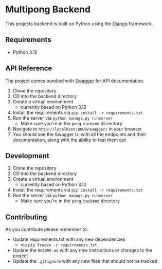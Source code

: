 # Multipong Backend

This projects backend is built on Python using the [Django](https://www.djangoproject.com/) framework.

## Requirements
- Python 3.12


## API Reference
The project comes bundled with [Swagger](https://swagger.io/) for API documentation.
1. Clone the repository
2. CD into the backend directory
3. Create a virtual environment
    - currently based on Python 3.12
4. Install the requirements via `pip install -r requirements.txt`
5. Run the server via `python manage.py runserver` 
    - Make sure you're in the `pong_backend` dirzectory
6. Navigate to `http://localhost:8000/swagger/` in your browser
7. You should see the Swagger UI with all the endpoints and their documentation, along with the ability to test them out


## Development
1. Clone the repository
2. CD into the backend directory
3. Create a virtual environment
    - currently based on Python 3.12
4. Install the requirements via `pip install -r requirements.txt`
5. Run the server via `python manage.py runserver` 
    - Make sure you're in the `pong_backend` directory


## Contributing
As you contribute please remember to:
- Update requirements.txt with any new dependencies 
    - via `pip freeze -r requirements.txt`
- Update the `README.md` with any new instructions or changes to the project
- Update the `.gitignore` with any new files that should not be tracked